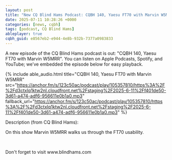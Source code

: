 ```yaml
---
layout: post
title: "New CQ Blind Hams Podcast: CQBH 140, Yaesu FT70 with Marvin W5MRR"
date: 2025-07-11 10:28:26 +0000
categories: [news, cqbh]
tags: [podcast, CQ Blind Hams]
ableplayer: true
cqbh_guid: e8567eb2-e944-4e8b-932b-7377a0983833
---
```


A new episode of the CQ Blind Hams podcast is out: "CQBH 140, Yaesu FT70 with Marvin W5MRR". You can listen on Apple Podcasts, Spotify, and YouTube; we’ve embedded the episode below for easy playback.

{% include able_audio.html title="CQBH 140, Yaesu FT70 with Marvin W5MRR" src="https://anchor.fm/s/123c50ac/podcast/play/105357810/https%3A%2F%2Fd3ctxlq1ktw2nl.cloudfront.net%2Fstaging%2F2025-6-11%2Ff401de50-3d61-a474-adf6-956611e0b1a0.mp3" fallback_url="https://anchor.fm/s/123c50ac/podcast/play/105357810/https%3A%2F%2Fd3ctxlq1ktw2nl.cloudfront.net%2Fstaging%2F2025-6-11%2Ff401de50-3d61-a474-adf6-956611e0b1a0.mp3" %}

Description (from CQ Blind Hams):

<p>On this show Marvin W5MRR walks us through the FT70 usability.</p><p><br></p><p>Don&#39;t forget to visit www.blindhams.com</p>
